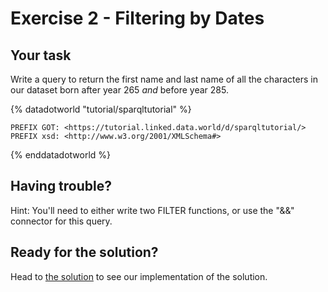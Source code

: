 # Exercise 2 - Filtering by Dates

## Your task

Write a query to return the first name and last name of all the characters in our dataset born after year 265 *and* before year 285.

{% datadotworld "tutorial/sparqltutorial" %}
~~~~
PREFIX GOT: <https://tutorial.linked.data.world/d/sparqltutorial/>
PREFIX xsd: <http://www.w3.org/2001/XMLSchema#>
~~~~
{% enddatadotworld %}

## Having trouble?

Hint: You'll need to either write two FILTER functions, or use the "&&" connector for this query.

## Ready for the solution?

Head to [the solution](./exercise_FYD_2_solution.md) to see our implementation of the solution.
